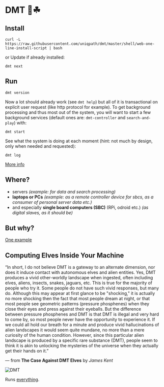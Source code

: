 # DMT 🚀☘

## Install

    curl -L https://raw.githubusercontent.com/uniqpath/dmt/master/shell/web-one-line-install-script | bash

or Update if already installed:

    dmt next

## Run

    dmt version

Now a lot should already work (see `dmt help`) but all of it is transactional on explicit user request (like http protocol for example). To get background processing and thus most out of the system, you will want to start a few background services (default ones are: `dmt-controller` and `search-and-play`) with:

    dmt start

See what the system is doing at each moment (hint: not much by design, only when needed and requested):

    dmt log

[More info](INSTALL.md)

## Where?

- servers _(example: for data and search processing)_
- **laptops or PCs** _(example: as a remote controller device for sbcs, as a consumer of personal server data etc.)_
- and especially **single board computers (SBC)** (RPi, odroid etc.) _(as digital slaves, as it should be)_

## But why?

[One example](https://github.com/uniqpath/everything/blob/master/docs/search-and-play.md)

## Computing Elves Inside Your Machine

“In short, I do not believe DMT is a gateway to an alternate dimension, nor does it induce contact with autonomous elves and alien entities. Yes, DMT produces a vivid other-worldly landscape when ingested, often including elves, aliens, insects, snakes, jaguars, etc. This is true for the majority of people who try it. Some people do not have such vivid responses, but many do. Although this may appear at first glance to be "shocking," it is actually no more shocking then the fact that most people dream at night, or that most people see geometric patterns (pressure phosphenes) when they close their eyes and press against their eyeballs. But the difference between pressure phosphenes and DMT is that DMT is illegal and very hard to come by, so most people never have the opportunity to experience it. If we could all hold our breath for a minute and produce vivid hallucinations of alien landscapes it would seem quite mundane, no more than a mere curiosity of the human condition. However, since this particular alien landscape is produced by a specific rare substance (DMT), people seem to think it is akin to unlocking the mysteries of the universe when they actually get their hands on it.”

— from __The Case Against DMT Elves__ by _James Kent_

![DMT](https://subcults.com/img/bitcells.jpg)

Runs [everything](https://github.com/uniqpath/everything).

